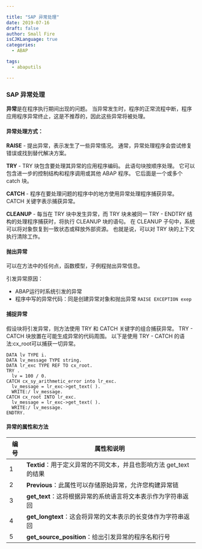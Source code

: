 ```yaml
---

title: "SAP 异常处理"
date: 2019-07-16
draft: false
author: Small Fire
isCJKLanguage: true
categories: 
  - ABAP

tags: 
  - abaputils

---
```


### SAP 异常处理

**异常**是在程序执行期间出现的问题。 当异常发生时，程序的正常流程中断，程序应用程序异常终止，这是不推荐的，因此这些异常将被处理。

#### **异常处理方式：**

**RAISE** - 提出异常，表示发生了一些异常情况。 通常，异常处理程序会尝试修复错误或找到替代解决方案。

**TRY** - TRY 块包含要处理其异常的应用程序编码。 此语句块按顺序处理。 它可以包含进一步的控制结构和程序调用或其他 ABAP 程序。 它后面是一个或多个 catch 块。

**CATCH** - 程序在要处理问题的程序中的地方使用异常处理程序捕获异常。 CATCH 关键字表示捕获异常。

**CLEANUP** - 每当在 TRY 块中发生异常，而 TRY 块未被同一 TRY - ENDTRY 结构的处理程序捕获时，将执行 CLEANUP 块的语句。 在 CLEANUP 子句中，系统可以将对象恢复到一致状态或释放外部资源。 也就是说，可以对 TRY 块的上下文执行清除工作。

#### 抛出异常

可以在方法中的任何点，函数模型，子例程抛出异常信息。

引发异常原因：

- ABAP运行时系统引发的异常
- 程序中写的异常代码：同是创建异常对象和抛出异常 `RAISE EXCEPTION exep`

#### 捕捉异常

假设块将引发异常，则方法使用 TRY 和 CATCH 关键字的组合捕获异常。 TRY - CATCH 块放置在可能生成异常的代码周围。 以下是使用 TRY - CATCH 的语法:cx_root可以捕获一切异常。

```JS
DATA lv TYPE i.
DATA lv_message TYPE string.
DATA lr_exc TYPE REF TO cx_root.
TRY .
  lv = 100 / 0.
CATCH cx_sy_arithmetic_error into lr_exc.
  lv_message = lr_exc->get_text( ).
  WRITE:/ lv_message.
CATCH cx_root INTO lr_exc.
  lv_message = lr_exc->get_text( ).
  WRITE:/ lv_message.
ENDTRY.
```

#### 异常的属性和方法

| 编号 | 属性和说明                                                   |
| ---- | ------------------------------------------------------------ |
| 1    | **Textid**：用于定义异常的不同文本，并且也影响方法 get_text 的结果 |
| 2    | **Previous**：此属性可以存储原始异常，允许您构建异常链       |
| 3    | **get_text**：这将根据异常的系统语言将文本表示作为字符串返回 |
| 4    | **get_longtext**：这会将异常的文本表示的长变体作为字符串返回 |
| 5    | **get_source_position**：给出引发异常的程序名和行号          |







